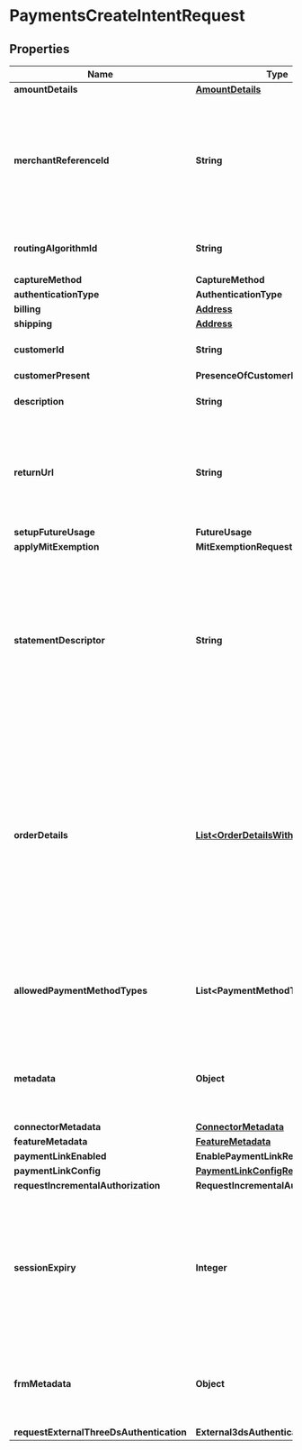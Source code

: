 

# PaymentsCreateIntentRequest


## Properties

| Name | Type | Description | Notes |
|------------ | ------------- | ------------- | -------------|
|**amountDetails** | [**AmountDetails**](AmountDetails.md) |  |  |
|**merchantReferenceId** | **String** | Unique identifier for the payment. This ensures idempotency for multiple payments that have been done by a single merchant. |  [optional] |
|**routingAlgorithmId** | **String** | The routing algorithm id to be used for the payment |  [optional] |
|**captureMethod** | **CaptureMethod** |  |  [optional] |
|**authenticationType** | **AuthenticationType** |  |  [optional] |
|**billing** | [**Address**](Address.md) |  |  [optional] |
|**shipping** | [**Address**](Address.md) |  |  [optional] |
|**customerId** | **String** | The identifier for the customer |  [optional] |
|**customerPresent** | **PresenceOfCustomerDuringPayment** |  |  [optional] |
|**description** | **String** | A description for the payment |  [optional] |
|**returnUrl** | **String** | The URL to which you want the user to be redirected after the completion of the payment operation |  [optional] |
|**setupFutureUsage** | **FutureUsage** |  |  [optional] |
|**applyMitExemption** | **MitExemptionRequest** |  |  [optional] |
|**statementDescriptor** | **String** | For non-card charges, you can use this value as the complete description that appears on your customers’ statements. Must contain at least one letter, maximum 22 characters. |  [optional] |
|**orderDetails** | [**List&lt;OrderDetailsWithAmount&gt;**](OrderDetailsWithAmount.md) | Use this object to capture the details about the different products for which the payment is being made. The sum of amount across different products here should be equal to the overall payment amount |  [optional] |
|**allowedPaymentMethodTypes** | **List&lt;PaymentMethodType&gt;** | Use this parameter to restrict the Payment Method Types to show for a given PaymentIntent |  [optional] |
|**metadata** | **Object** | Metadata is useful for storing additional, unstructured information on an object. |  [optional] |
|**connectorMetadata** | [**ConnectorMetadata**](ConnectorMetadata.md) |  |  [optional] |
|**featureMetadata** | [**FeatureMetadata**](FeatureMetadata.md) |  |  [optional] |
|**paymentLinkEnabled** | **EnablePaymentLinkRequest** |  |  [optional] |
|**paymentLinkConfig** | [**PaymentLinkConfigRequest**](PaymentLinkConfigRequest.md) |  |  [optional] |
|**requestIncrementalAuthorization** | **RequestIncrementalAuthorization** |  |  [optional] |
|**sessionExpiry** | **Integer** | Will be used to expire client secret after certain amount of time to be supplied in seconds, if not sent it will be taken from profile config (900) for 15 mins |  [optional] |
|**frmMetadata** | **Object** | Additional data related to some frm(Fraud Risk Management) connectors |  [optional] |
|**requestExternalThreeDsAuthentication** | **External3dsAuthenticationRequest** |  |  [optional] |



